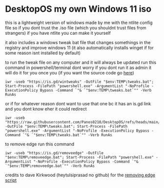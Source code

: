 # DesktopOS my own Windows 11 iso 

this is a lightweight version of windows made by me with the ntlite config file so if you dont trust the .iso file (which you shouldnt trust files from strangers) if you have ntlite you can make it yourself

it also includes a windows tweak bat file that changes somethings in the registry and improve windows 11 (it also automatically installs winget if for some reason isnt installed by default)


to run the tweak file on any computer and it will always be updated run this command in powershell/terminal dont worry if you dont run it as admin it will do it for you once you (if you want the source code go [here](https://raw.githubusercontent.com/Panos0210/DesktopOS/refs/heads/main/All%20Tweaks.bat))
```
iwr -useb "https://is.gd/wintweaks" -OutFile "$env:TEMP\tweaks.bat"; Start-Process -FilePath "powershell.exe" -ArgumentList "-NoProfile -ExecutionPolicy Bypass -Command `"& `"$env:TEMP\tweaks.bat`"" -Verb RunAs
```

or if for whatever reason dont want to use that one bc it has an is.gd link and you dont know eher it could redirect
```
iwr -useb "https://raw.githubusercontent.com/Panos0210/DesktopOS/refs/heads/main/All%20Tweaks.bat" -OutFile "$env:TEMP\tweaks.bat"; Start-Process -FilePath "powershell.exe" -ArgumentList "-NoProfile -ExecutionPolicy Bypass -Command `"& `"$env:TEMP\tweaks.bat`"" -Verb RunAs
```

to remove edge run this command
```
iwr -useb "https://is.gd/removeedge" -OutFile "$env:TEMP\removeedge.bat"; Start-Process -FilePath "powershell.exe" -ArgumentList "-NoProfile -ExecutionPolicy Bypass -Command `"& `"$env:TEMP\removeedge.bat`"" -Verb RunAs
```

credits to dave Kirkwood (heytulsiprasad no github) for the [removing edge script](https://gist.github.com/heytulsiprasad/670b7451a1931cfd354c4813c74ac181)
